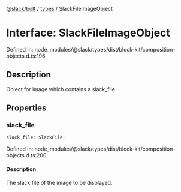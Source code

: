 [@slack/bolt](../../../../index.md) / [types](../index.md) / SlackFileImageObject

# Interface: SlackFileImageObject

Defined in: node\_modules/@slack/types/dist/block-kit/composition-objects.d.ts:196

## Description

Object for image which contains a slack_file.

## Properties

### slack\_file

```ts
slack_file: SlackFile;
```

Defined in: node\_modules/@slack/types/dist/block-kit/composition-objects.d.ts:200

#### Description

The slack file of the image to be displayed.
